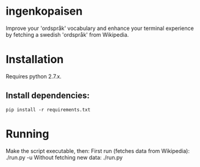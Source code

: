 # ingenkopaisen
Improve your 'ordspråk' vocabulary and enhance your terminal experience by fetching a swedish 'ordspråk' from Wikipedia.
# Installation
Requires python 2.7.x.
## Install dependencies:
```
pip install -r requirements.txt
```
# Running
Make the script executable, then:
First run (fetches data from Wikipedia): ./run.py -u
Without fetching new data: ./run.py

